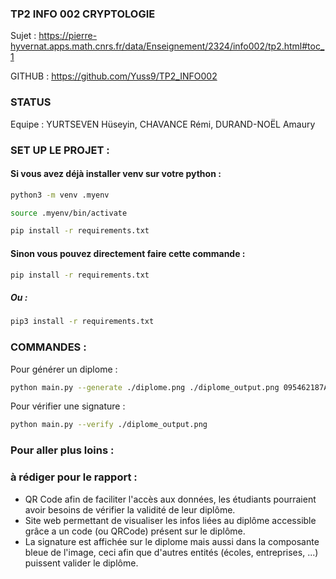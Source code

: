 ### TP2 INFO 002 CRYPTOLOGIE 

Sujet : https://pierre-hyvernat.apps.math.cnrs.fr/data/Enseignement/2324/info002/tp2.html#toc_1

GITHUB : https://github.com/Yuss9/TP2_INFO002

### STATUS 

Equipe : YURTSEVEN Hüseyin, CHAVANCE Rémi, DURAND-NOËL Amaury


### SET UP LE PROJET : 

#### Si vous avez déjà installer venv sur votre python : 
```bash
python3 -m venv .myenv
```

```bash
source .myenv/bin/activate
```

```bash
pip install -r requirements.txt
```

#### Sinon vous pouvez directement faire cette commande : 

```bash
pip install -r requirements.txt
```

##### Ou : 

```bash
pip3 install -r requirements.txt
```

### COMMANDES : 

Pour générer un diplome : 

```bash
python main.py --generate ./diplome.png ./diplome_output.png 095462187AP CHAVANCE Remi 2.5 1548A9G8ER
```

Pour vérifier une signature : 

```bash
python main.py --verify ./diplome_output.png 
```

### Pour aller plus loins :

### à rédiger pour le rapport :

- QR Code afin de faciliter l'accès aux données, les étudiants pourraient avoir besoins de vérifier la validité de leur diplôme.
- Site web permettant de visualiser les infos liées au diplôme accessible grâce a un code (ou QRCode) présent sur le diplôme.
- La signature est affichée sur le diplome mais aussi dans la composante bleue de l'image, ceci afin que d'autres entités (écoles, entreprises, ...) puissent valider le diplôme.
